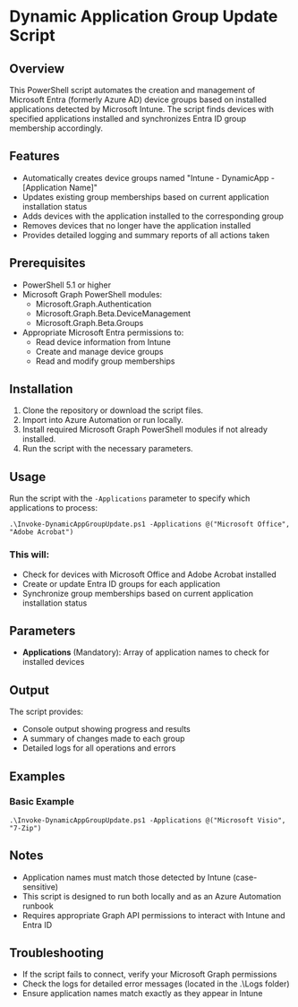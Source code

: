 # Dynamic Application Group Update Script
## Overview
This PowerShell script automates the creation and management of Microsoft Entra (formerly Azure AD) device groups based on installed applications detected by Microsoft Intune. The script finds devices with specified applications installed and synchronizes Entra ID group membership accordingly.

## Features
- Automatically creates device groups named "Intune - DynamicApp - [Application Name]"
- Updates existing group memberships based on current application installation status
- Adds devices with the application installed to the corresponding group
- Removes devices that no longer have the application installed
- Provides detailed logging and summary reports of all actions taken

## Prerequisites
- PowerShell 5.1 or higher
- Microsoft Graph PowerShell modules:
  - Microsoft.Graph.Authentication
  - Microsoft.Graph.Beta.DeviceManagement
  - Microsoft.Graph.Beta.Groups
- Appropriate Microsoft Entra permissions to:
  - Read device information from Intune
  - Create and manage device groups
  - Read and modify group memberships

## Installation
1. Clone the repository or download the script files.
2. Import into Azure Automation or run locally.
3. Install required Microsoft Graph PowerShell modules if not already installed.
4. Run the script with the necessary parameters.

## Usage
Run the script with the `-Applications` parameter to specify which applications to process:

`.\Invoke-DynamicAppGroupUpdate.ps1 -Applications @("Microsoft Office", "Adobe Acrobat")`

### This will:

- Check for devices with Microsoft Office and Adobe Acrobat installed
- Create or update Entra ID groups for each application
- Synchronize group memberships based on current application installation status

## Parameters
- **Applications** (Mandatory): Array of application names to check for installed devices

## Output
The script provides:

- Console output showing progress and results
- A summary of changes made to each group
- Detailed logs for all operations and errors

## Examples
### Basic Example
`.\Invoke-DynamicAppGroupUpdate.ps1 -Applications @("Microsoft Visio", "7-Zip")`

## Notes
- Application names must match those detected by Intune (case-sensitive)
- This script is designed to run both locally and as an Azure Automation runbook
- Requires appropriate Graph API permissions to interact with Intune and Entra ID
## Troubleshooting
- If the script fails to connect, verify your Microsoft Graph permissions
- Check the logs for detailed error messages (located in the .\Logs folder)
- Ensure application names match exactly as they appear in Intune